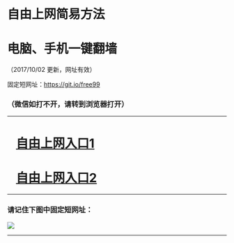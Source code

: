﻿# 自由上网简易方法

# 电脑、手机一键翻墙

（2017/10/02 更新，网址有效）

固定短网址：https://git.io/free99

### （微信如打不开，请转到浏览器打开）


***





# &nbsp;&nbsp; <a href="http://ft308907427.fwtz-zhenx1001.xyz/fwqtz01.html?t=100200126023 " target="_blank">自由上网入口1</a>
# &nbsp;&nbsp; <a href="http://ft272913228.fw-tzzhen1002.xyz/fwqtz02.html?t=100200130398 " target="_blank">自由上网入口2</a>
***

### 请记住下图中固定短网址：

<img src="https://s3-us-west-2.amazonaws.com/fwq-1001/yjfq-20170905okok.png" /> 


***

